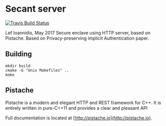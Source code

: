 # Secant server

[![Travis Build Status](https://travis-ci.org/oktal/pistache.svg?branch=master)](https://travis-ci.org/oktal/pistache)

Lef Ioannidis, May 2017
Secure enclave using HTTP server, based on Pistache.
Based on Privacy-preserving implicit Authentication paper.

## Building

```
mkdir build
cmake -G "Unix Makefiles" ..
make
```

## Pistache

Pistache is a modern and elegant HTTP and REST framework for C++.
It is entirely written in pure-C++11 and provides a clear and pleasant API

Full documentation is located at [http://pistache.io](http://pistache.io).

```
